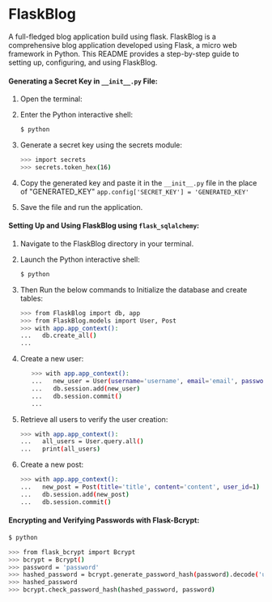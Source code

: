 # FlaskBlog

A full-fledged blog application build using flask. FlaskBlog is a comprehensive blog application developed using Flask, a micro web framework in Python. This README provides a step-by-step guide to setting up, configuring, and using FlaskBlog.

#### Generating a Secret Key in `__init__.py` File:

1. Open the terminal:
2. Enter the Python interactive shell:

   ```bash
   $ python
   ```

3. Generate a secret key using the secrets module:

   ```bash
   >>> import secrets
   >>> secrets.token_hex(16)
   ```

4. Copy the generated key and paste it in the `__init__.py` file in the place of "GENERATED_KEY"
   `app.config['SECRET_KEY'] = 'GENERATED_KEY'`

5. Save the file and run the application.

#### Setting Up and Using FlaskBlog using `flask_sqlalchemy`:

1. Navigate to the FlaskBlog directory in your terminal.
2. Launch the Python interactive shell:

   ```bash
   $ python
   ```

3. Then Run the below commands to Initialize the database and create tables:

   ```bash
   >>> from FlaskBlog import db, app
   >>> from FlaskBlog.models import User, Post
   >>> with app.app_context():
   ...   db.create_all()
   ...
   ```

4. Create a new user:

   ```bash
      >>> with app.app_context():
      ...   new_user = User(username='username', email='email', password='password')
      ...   db.session.add(new_user)
      ...   db.session.commit()
      ...
   ```

5. Retrieve all users to verify the user creation:

   ```bash
   >>> with app.app_context():
   ...   all_users = User.query.all()
   ...   print(all_users)
   ```

6. Create a new post:
   ```bash
   >>> with app.app_context():
   ...   new_post = Post(title='title', content='content', user_id=1)
   ...   db.session.add(new_post)
   ...   db.session.commit()
   ```

#### Encrypting and Verifying Passwords with Flask-Bcrypt:

```bash
$ python
```

```bash
>>> from flask_bcrypt import Bcrypt
>>> bcrypt = Bcrypt()
>>> password = 'password'
>>> hashed_password = bcrypt.generate_password_hash(password).decode('utf-8')
>>> hashed_password
>>> bcrypt.check_password_hash(hashed_password, password)
```
